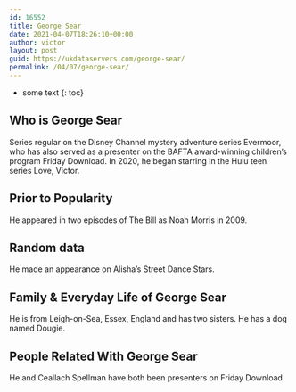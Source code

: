 ```yaml
---
id: 16552
title: George Sear
date: 2021-04-07T18:26:10+00:00
author: victor
layout: post
guid: https://ukdataservers.com/george-sear/
permalink: /04/07/george-sear/
---
```


* some text
{: toc}


## Who is George Sear



Series regular on the Disney Channel mystery adventure series Evermoor, who has also served as a presenter on the BAFTA award-winning children&#8217;s program Friday Download. In 2020, he began starring in the Hulu teen series Love, Victor. 

                
                
                
## Prior to Popularity



He appeared in two episodes of The Bill as Noah Morris in 2009.

                
                
                
## Random data



He made an appearance on Alisha&#8217;s Street Dance Stars.

                
                
                
## Family & Everyday Life of George Sear



He is from Leigh-on-Sea, Essex, England and has two sisters. He has a dog named Dougie.

                
                
                
## People Related With George Sear



He and Ceallach Spellman have both been presenters on Friday Download.

                
              
            
          
          
          